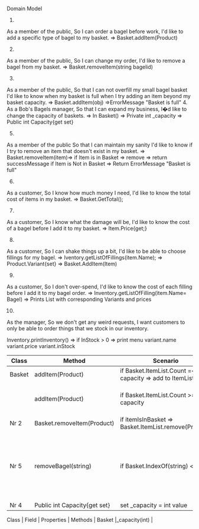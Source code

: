 ﻿Domain Model

1.
As a member of the public,
So I can order a bagel before work,
I'd like to add a specific type of bagel to my basket.
=> Basket.addItem(Product)

2.
As a member of the public,
So I can change my order,
I'd like to remove a bagel from my basket.
=> Basket.removeItem(string bagelid)

3.
As a member of the public,
So that I can not overfill my small bagel basket
I'd like to know when my basket is full when I try adding an item beyond my basket capacity.
=> Basket.addItem(obj) =>ErrorMessage "Basket is full"
4.
As a Bob's Bagels manager,
So that I can expand my business,
I�d like to change the capacity of baskets.
=> In Basket()
=> Private int _capacity
=> Public int Capacity{get set}

5.
As a member of the public
So that I can maintain my sanity
I'd like to know if I try to remove an item that doesn't exist in my basket.
=> Basket.removeItem(item)=>	if Item is in Basket => remove => return successMessage	
								if Item is Not in Basket => Return ErrorMessage "Basket is full"

6.
As a customer,
So I know how much money I need,
I'd like to know the total cost of items in my basket.
=> Basket.GetTotal();

7.
As a customer,
So I know what the damage will be,
I'd like to know the cost of a bagel before I add it to my basket.
=> Item.Price{get;}

8.
As a customer,
So I can shake things up a bit,
I'd like to be able to choose fillings for my bagel.
=> Iventory.getListOfFillings(item.Name); 
=> Product.Variant{set}
=> Basket.AddItem(Item)

9.
As a customer,
So I don't over-spend,
I'd like to know the cost of each filling before I add it to my bagel order.
=> Inventory.getListOfFilling(item.Name= Bagel) => Prints List with corresponding Variants and prices

10.
As the manager,
So we don't get any weird requests,
I want customers to only be able to order things that we stock in our inventory.

Inventory.printInventory() => if InStock > 0 => print menu
variant.name
variant.price
variant.inStock


Class		| Method					 |	Scenario												| Output
-----------	|----------------------------|----------------------------------------------------------|-------------------------------
Basket      | addItem(Product)			 | if Basket.ItemList.Count =< capacity => add to ItemList	|
	 		| addItem(Product)			 | if Basket.ItemList.Count >= capacity						| string Message "Basket is full"
Nr 2		| Basket.removeItem(Product) | if itemIsInBasket => Basket.ItemList.remove(Product)		|	
Nr 5		| removeBagel(string)		 | if Basket.IndexOf(string) < 0							| string Message "Nothing was removed, Bagel was not in the basket"		 							
Nr 4		| Public int Capacity{get set}| set _capacity = int value								|

Class	| Field			| Properties | Methods  |
Basket	|_capacity(int)	| 

